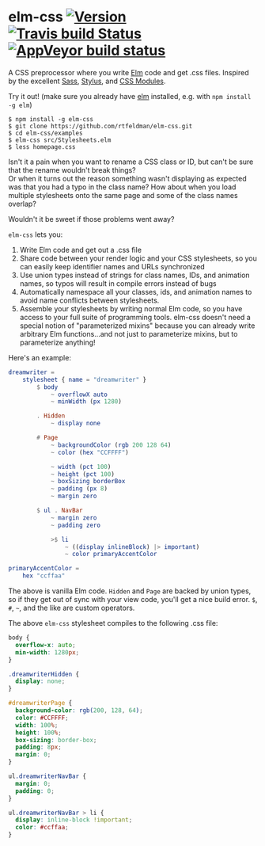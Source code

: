 # elm-css [![Version](https://img.shields.io/npm/v/elm-css.svg)](https://www.npmjs.com/package/elm-css) [![Travis build Status](https://travis-ci.org/rtfeldman/elm-css.svg?branch=master)](http://travis-ci.org/rtfeldman/elm-css) [![AppVeyor build status](https://ci.appveyor.com/api/projects/status/0j7x0mpggmtu6mms/branch/master?svg=true)](https://ci.appveyor.com/project/rtfeldman/elm-css/branch/master)

A CSS preprocessor where you write [Elm](http://elm-lang.org) code and get .css files. Inspired by the excellent [Sass](http://sass-lang.com/), [Stylus](http://stylus-lang.com/), and [CSS Modules](http://glenmaddern.com/articles/css-modules).

Try it out! (make sure you already have [elm](http://elm-lang.org) installed, e.g. with `npm install -g elm`)

```
$ npm install -g elm-css
$ git clone https://github.com/rtfeldman/elm-css.git
$ cd elm-css/examples
$ elm-css src/Stylesheets.elm
$ less homepage.css
```

Isn't it a pain when you want to rename a CSS class or ID, but can't be sure that the rename wouldn't break things?  
Or when it turns out the reason something wasn't displaying as expected was that you had a typo in the class name?
How about when you load multiple stylesheets onto the same page and some of the
class names overlap?

Wouldn't it be sweet if those problems went away?

`elm-css` lets you:

1. Write Elm code and get out a .css file
2. Share code between your render logic and your CSS stylesheets, so you can easily keep identifier names and URLs synchronized
3. Use union types instead of strings for class names, IDs, and animation names, so typos will result in compile errors instead of bugs
4. Automatically namespace all your classes, ids, and animation names to avoid name conflicts between stylesheets.
5. Assemble your stylesheets by writing normal Elm code, so you have access to your full suite of programming tools. elm-css doesn't need a special notion of "parameterized mixins" because you can already write arbitrary Elm functions...and not just to parameterize mixins, but to parameterize anything!

Here's an example:

```elm
dreamwriter =
    stylesheet { name = "dreamwriter" }
        $ body
            ~ overflowX auto
            ~ minWidth (px 1280)

        . Hidden
            ~ display none

        # Page
            ~ backgroundColor (rgb 200 128 64)
            ~ color (hex "CCFFFF")

            ~ width (pct 100)
            ~ height (pct 100)
            ~ boxSizing borderBox
            ~ padding (px 8)
            ~ margin zero

        $ ul . NavBar
            ~ margin zero
            ~ padding zero

            >$ li
                ~ ((display inlineBlock) |> important)
                ~ color primaryAccentColor

primaryAccentColor =
    hex "ccffaa"
```

The above is vanilla Elm code. `Hidden` and `Page` are backed by union types, so
if they get out of sync with your view code, you'll get a nice build error.
`$`, `#`, `~`, and the like are custom operators.

The above `elm-css` stylesheet compiles to the following .css file:

```css
body {
  overflow-x: auto;
  min-width: 1280px;
}

.dreamwriterHidden {
  display: none;
}

#dreamwriterPage {
  background-color: rgb(200, 128, 64);
  color: #CCFFFF;
  width: 100%;
  height: 100%;
  box-sizing: border-box;
  padding: 8px;
  margin: 0;
}

ul.dreamwriterNavBar {
  margin: 0;
  padding: 0;
}

ul.dreamwriterNavBar > li {
  display: inline-block !important;
  color: #ccffaa;
}
```
